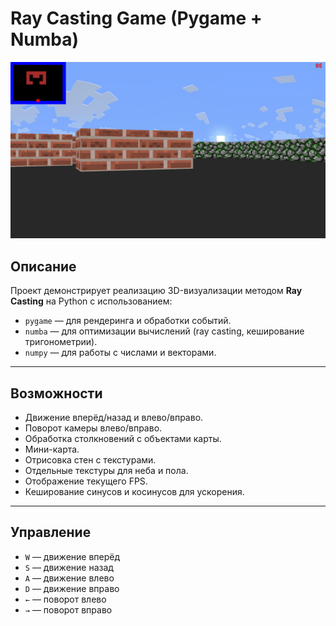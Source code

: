# Ray Casting Game (Pygame + Numba)

![Пример работы](demo.jpg)

## Описание
Проект демонстрирует реализацию 3D-визуализации методом **Ray Casting** на Python с использованием:
- `pygame` — для рендеринга и обработки событий.
- `numba` — для оптимизации вычислений (ray casting, кеширование тригонометрии).
- `numpy` — для работы с числами и векторами.

---

## Возможности
- Движение вперёд/назад и влево/вправо.
- Поворот камеры влево/вправо.
- Обработка столкновений с объектами карты.
- Мини-карта.
- Отрисовка стен с текстурами.
- Отдельные текстуры для неба и пола.
- Отображение текущего FPS.
- Кеширование синусов и косинусов для ускорения.

---

## Управление
- `W` — движение вперёд  
- `S` — движение назад  
- `A` — движение влево  
- `D` — движение вправо  
- `←` — поворот влево  
- `→` — поворот вправо
